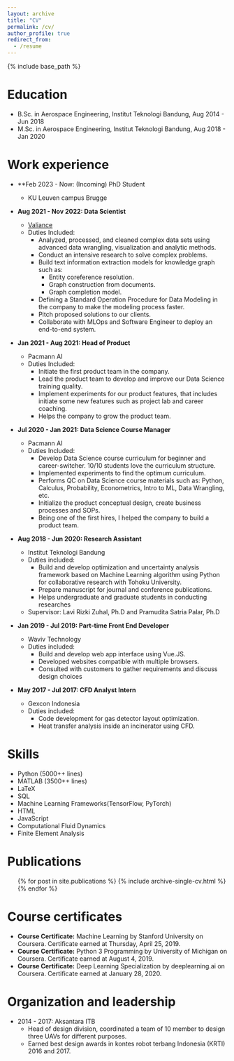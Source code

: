 ```yaml
---
layout: archive
title: "CV"
permalink: /cv/
author_profile: true
redirect_from:
  - /resume
---
```


{% include base_path %}

Education
======
* B.Sc. in Aerospace Engineering, Institut Teknologi Bandung, Aug 2014 - Jun 2018
* M.Sc. in Aerospace Engineering, Institut Teknologi Bandung, Aug 2018 - Jan 2020

Work experience
======
* **Feb 2023 - Now: (Incoming) PhD Student
  * KU Leuven campus Brugge 
* **Aug 2021 - Nov 2022: Data Scientist**
  * [Valiance](https://valiance.ai/)
  * Duties Included:
    * Analyzed, processed, and cleaned complex data sets using advanced data wrangling, visualization and analytic methods.
    * Conduct an intensive research to solve complex problems.
    * Build text information extraction models for knowledge graph such as:
      * Entity coreference resolution.
      * Graph construction from documents.
      * Graph completion model.
    * Defining a Standard Operation Procedure for Data Modeling in the company to make the modeling process faster.
    * Pitch proposed solutions to our clients.
    * Collaborate with MLOps and Software Engineer to deploy an end-to-end system.
* **Jan 2021 - Aug 2021: Head of Product**
  * Pacmann AI
  * Duties Included:
    * Initiate the first product team in the company.
    * Lead the product team to develop and improve our Data Science training quality.
    * Implement experiments for our product features, that includes initiate some new features such as project lab and career coaching.
    * Helps the company to grow the product team.
* **Jul 2020 - Jan 2021: Data Science Course Manager**
  * Pacmann AI
  * Duties Included:
    * Develop Data Science course curriculum for beginner and career-switcher. 10/10 students love the curriculum structure.
    * Implemented experiments to find the optimum curriculum.
    * Performs QC on Data Science course materials such as: Python, Calculus, Probability, Econometrics, Intro to ML, Data Wrangling, etc.
    * Initialize the product conceptual design, create business processes and SOPs. 
    * Being one of the first hires, I helped the company to build a product team. 
* **Aug 2018 - Jun 2020: Research Assistant**
  * Institut Teknologi Bandung
  * Duties included:
    * Build and develop optimization and uncertainty analysis framework based on Machine Learning algorithm using Python for    collaborative research with Tohoku University.
    * Prepare manuscript for journal and conference publications.
    * Helps undergraduate and graduate students in conducting researches
  * Supervisor: Lavi Rizki Zuhal, Ph.D and Pramudita Satria Palar, Ph.D

* **Jan 2019 - Jul 2019: Part-time Front End Developer**
  * Waviv Technology
  * Duties included: 
    * Build and develop web app interface using Vue.JS.
    * Developed websites compatible with multiple browsers.
    * Consulted with customers to gather requirements and discuss design choices

* **May 2017 - Jul 2017: CFD Analyst Intern**
  * Gexcon Indonesia
  * Duties included:
    * Code development for gas detector layout optimization.
    * Heat transfer analysis inside an incinerator using CFD.
  
Skills
======
* Python (5000++ lines)
* MATLAB (3500++ lines)
* LaTeX
* SQL
* Machine Learning Frameworks(TensorFlow, PyTorch)
* HTML
* JavaScript
* Computational Fluid Dynamics
* Finite Element Analysis

Publications
======
  <ul>{% for post in site.publications %}
    {% include archive-single-cv.html %}
  {% endfor %}</ul>
  
Course certificates
======
* **Course Certificate:** Machine Learning by Stanford University on Coursera. Certificate earned at Thursday, April 25, 2019.
* **Course Certificate:** Python 3 Programming by University of Michigan on Coursera. Certificate earned at August 4, 2019.
* **Course Certificate:** Deep Learning Specialization by deeplearning.ai on Coursera. Certificate earned at January 28, 2020.
  
Organization and leadership
======
* 2014 - 2017: Aksantara ITB
  * Head of design division, coordinated a team of 10 member to design three UAVs for different purposes.
  * Earned best design awards in kontes robot terbang Indonesia (KRTI) 2016 and 2017.
